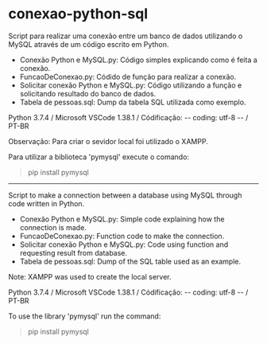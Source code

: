 # conexao-python-sql
Script para realizar uma conexão entre um banco de dados utilizando o MySQL através de um código escrito em Python.

* Conexão Python e MySQL.py: Código simples explicando como é feita a conexão.
* FuncaoDeConexao.py: Códido de função para realizar a conexão.
* Solicitar conexão Python e MySQL.py: Código utilizando a função e solicitando resultado do banco de dados.
* Tabela de pessoas.sql: Dump da tabela SQL utilizada como exemplo.

Python 3.7.4 / Microsoft VSCode 1.38.1 / Códificação: -- coding: utf-8 -- / PT-BR

Observação: Para criar o sevidor local foi utilizado o XAMPP.

Para utilizar a biblioteca 'pymysql' execute o comando:

> pip install pymysql

--------------------------------------------------------

Script to make a connection between a database using MySQL through code written in Python.

* Conexão Python e MySQL.py: Simple code explaining how the connection is made.
* FuncaoDeConexao.py: Function code to make the connection.
* Solicitar conexão Python e MySQL.py: Code using function and requesting result from database.
* Tabela de pessoas.sql: Dump of the SQL table used as an example.

Note: XAMPP was used to create the local server.

Python 3.7.4 / Microsoft VSCode 1.38.1 / Códificação: -- coding: utf-8 -- / PT-BR

To use the library 'pymysql' run the command: 

> pip install pymysql

